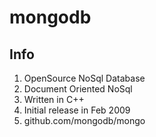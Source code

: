 # mongodb 
## Info 

<ol> 
  <li> OpenSource NoSql Database </li>
  <li> Document Oriented NoSql  </li>
  <li> Written in C++ </li>
  <li> Initial release in Feb 2009 </li>
  <li> github.com/mongodb/mongo </li>
</ol>
